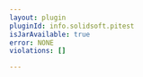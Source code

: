 ```yaml
---
layout: plugin
pluginId: info.solidsoft.pitest
isJarAvailable: true
error: NONE
violations: []

---
```

